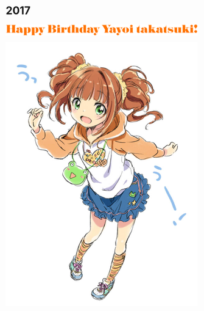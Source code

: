# 2017


![Happy Birthday Yayoi Takatsuki](https://github.com/ynifamily3/2017/raw/gh-pages/welcome.gif)

![Yayoi Takatsuki](https://github.com/ynifamily3/2017/raw/gh-pages/yayoi_dummy.jpg)
